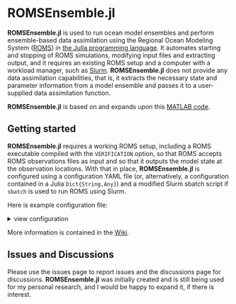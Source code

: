 # ROMSEnsemble.jl

**ROMSEnsemble.jl** is used to run ocean model ensembles and perform ensemble-based data assimilation using the Regional Ocean Modeling System ([ROMS](https://www.myroms.org/)) in [the Julia programming language](https://julialang.org/). It automates starting and stopping of ROMS simulations, modifying input files and extracting output, and it requires an existing ROMS setup and a computer with a workload manager, such as [Slurm](https://slurm.schedmd.com/). **ROMSEnsemble.jl** does not provide any data assimilation capabilities, that is, it extracts the necessary state and parameter information from a model ensemble and passes it to a user-supplied data assimilation function.

**ROMSEnsemble.jl** is based on and expands upon this [MATLAB code](https://github.com/bwang63/EnKF_3D_github).

## Getting started

**ROMSEnsemble.jl** requires a working ROMS setup, including a ROMS executable compiled with the `VERIFICATION` option, so that ROMS accepts ROMS observations files as input and so that it outputs the model state at the observation locations. With that in place,  **ROMSEnsemble.jl** is configured using a configuration YAML file (or, alternatively, a configuration contained in a Julia `Dict{String,Any}`) and a modified Slurm sbatch script if `sbatch` is used to run ROMS using Slurm.

Here is example configuration file:
<details>
<summary>view configuration</summary>

```
%YAML 1.2
---
# A description of all configuration parameters is shown in the Wiki.

# The ROMS executable to use for the ensemble simulations.
executable: "$HOME/romsensemble/romsM"

# ROMS main text-based input file (previously referred to as the "ocean.in" file).
# Note that this is a template file that will be copied, the original will remain unchanged by ROMSEnsemble.jl.
# The `paramchanges_ocean` parameter (below) can be used to make changes to the ROMS parameters in all
# copies.
ocean_in: "$HOME/romsensemble/romsinfiles/ocean.in"

# Changes to the template `ocean_in` file (optional). Each key must correspond to a parameter in the file
# specified by `ocean_in`.
# These modifications are only applied to copies of the file specified by `ocean_in`, the original file will
# remain unchanged.
paramchanges_ocean:
    TITLE: "ROMSEnsemble run"
    NtileI: 4
    NtileJ: 5
    NHIS: 96
    DT: 300

# ROMS biological input file containing parameters for the biological model (optional: not required for
# physics-only run without a coupled biological model).
# Note that this is a template file that will be copied, the original will remain unchanged by ROMSEnsemble.jl.
bio_in: "$HOME/romsensemble/romsinfiles/npzd_iron.in"

# ROMS data assimilation input file containing parameters for configuring data assimilation, including the
# observation file.
# Note that this is a template file that will be copied, the original will remain unchanged by ROMSEnsemble.jl.
s4dvar_in: "$HOME/romsensemble/romsinfiles/s4dvar.in"

# The ROMS observation file which includes observations for the length of the full data assimilation run.
# ROMSEnsemble.jl slices this file and provides only the observations belonging to the current data assimilation
# cycle to the assimilation function.
# The original file will be copied and not modified by ROMSEnsemble.jl.
obsfile: "$HOME/romsensemble/data/observationfile.nc"

# The ROMSEnsemble.jl run directory, used to temporarily store copies of ROMS input files and ROMS output files.
# Relevant output files will be copied to `storagedir` at the end of each assimilation cycle.
# Unless it is specified as an absolute path, `rundir` is considered to be relative to Julia's current working
# directory.
# This directory will be created if it does not exist and ROMSEnsemble.jl may delete and overwrite files in this
# directory!
rundir: "run"

# The ROMSEnsemble.jl storage directory, used to store ROMS output files. Relevant output files will be copied
# from `rundir` at the end of each assimilation cycle.
# This directory will be created if it does not exist and ROMSEnsemble.jl may delete and overwrite files in this
# directory!
storagedir: "output"

# A prefix that is appended to the filename of ROMS output files.
file_prefix: "romsens"

# The initial conditions used for the ROMSEnsemble.jl ensemble run.
# These can be specified as a single file name (all ensemble members start with the same initial conditions),
# a glob-expression to be expanded (e.g. "initial_conditions/ini*.nc"), or an array containing the individual
# file names (e.g. ["ic/ini01.nc", "ic/ini02.nc", "ic/ini03.nc"]). Note that in the latter two cases, the
# number of files must match the size of the ensemble `n_ens` (below).
initial_conditions: "$HOME/romsensemble/initial_conditions/ini*.nc"

# The length of a spinup in units of days, set to 0 for no spinup.
spinup_days: 0

# The number of ensemble members.
n_ens: 5

# The function performing the data assimilation. See the function stubs
# `ROMSEnsemble.af_stateestimation_stub`
# for reference.
assimilation_function: "ROMSEnsemble.af_stateestimation_stub"

# The length of each data assimilation cycle in days.
# Note that instead of specifying `cycle_length` and `num_cycles`, the stop dates between cycles can also
# be specified with the `stopdates` option.
cycle_length: 4

# The number of data assimilation cycle to run.
num_cycles: 1

# The data assimilation type: use "state" for state estimation, and "parameter" for parameter estimation.
estimationtype: "state"

# The cycle setup, determining the number of iterations or "outer loops" to perform in each cycle and how
# many of the ensemble members to run. This can be a `String` or a vector of integers.
# "EnKF" is equivalent to [`n_ens`, `n_ens`], i.e. run the full ensemble forward, perform data assimilation,
# then run the full (updated) ensemble forward to the end of the cycle.
# When `cycle_setup` is specified by a vector, the `noassimlastiter` variable determines if an assimilation
# step is performed in the last iteration (default: perform no assimilation in last iteration
# `noassimlastiter=true`)
cycle_setup: "EnKF"

# The variables to pass from the observation file to the assimilation function. These provide additional
# information about the observations, for example, the observation errors or observations locations, useful
# for implementing localization.
obsfile_variables: ["obs_type", "obs_error", "obs_Xgrid", "obs_Ygrid", "obs_Zgrid", "obs_depth"]

# The way to start each ROMS simulation of the ensemble. The strings "sbatch" and "srun" indicate the use of
# Slurm's sbatch and srun commands (see https://slurm.schedmd.com/).
# Alternatively, an instance of type `ROMSEnsemble.ROMSStarter` can be added to a compiled configuration
# dictionary in order to use a custom ROMSStarter.
ROMSStarter: "sbatch"

# The "sbatch" option for `ROMSStarter` requires the specification of a template sbatch script. The structure
# for this file is described in the wiki.
batchscript: "$HOME/romsensemble/data/sbatch_script.template"
```

</details>

More information is contained in the [Wiki](../../wiki).

## Issues and Discussions

Please use the issues page to report issues and the discussions page for discussions. **ROMSEnsemble.jl** was initially created and is still being used for my personal research, and I would be happy to expand it, if there is interest.
